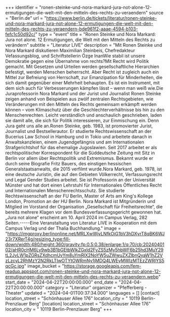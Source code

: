 +++
identifier = "ronen-steinke-und-nora-markard-jura-not-alone-12-ermutigungen-die-welt-mit-den-mitteln-des-rechts-zu-veraendern"
source = "Berlin.de"
url = "https://www.berlin.de/tickets/literatur/ronen-steinke-und-nora-markard-jura-not-alone-12-ermutigungen-die-welt-mit-den-mitteln-des-rechts-zu-veraendern-bde961f2-aaae-4594-b103-fefc1c50d92c/"
type = "event"
title = "Ronen Steinke und Nora Markard: Jura not alone. 12 Ermutigungen, die Welt mit den Mitteln des Rechts zu verändern"
subtitle = "Literatur LIVE"
description = "Mit Ronen Steinke und Nora Markard diskutieren Maximilian Steinbeis, Chefredakteur Vefassungsblog, und Schriftstellerin Özge InanWie stabil ist unsere Demokratie gegen eine Übernahme von rechts?Mit Recht wird Politik gemacht. Mit Gesetzen und Urteilen werden gesellschaftliche Hierarchien befestigt, werden Menschen beherrscht. Aber Recht ist zugleich auch ein Mittel zur Befreiung von Herrschaft, zur Emanzipation für Minderheiten, die sich damit gegenüber einer Mehrheit behaupten. Es ist ein Instrument, mit dem sich auch für Verbesserungen kämpfen lässt – wenn man weiß wie.Die Juraprofessorin Nora Markard und der Jurist und Journalist Ronen Steinke zeigen anhand von Beispielen aus zwölf zentralen Rechtsgebieten, wie Veränderungen mit den Mitteln des Rechts gemeinsam erkämpft werden können – vom Klimaschutz über die Geschlechterverhältnisse bis hin zu den Menschenrechten. Leicht verständlich und anschaulich geschrieben, laden sie damit alle, die sich für Politik interessieren, zur Einmischung ein. Denn Jura geht uns alle an.Ronen Steinke, geb. 1983, ist promovierter Jurist, Journalist und Bestsellerautor. Er studierte Rechtswissenschaft an der Bucerius Law School in Hamburg und in Tokio und arbeitete danach in Anwaltskanzleien, einem Jugendgefängnis und am Internationalen Strafgerichtshof für das ehemalige Jugoslawien. Seit 2017 arbeitet er als rechtspolitischer Korrespondent für die Süddeutsche Zeitung mit Sitz in Berlin vor allem über Rechtspolitik und Extremismus. Bekannt wurde er durch seine Biografie Fritz Bauers, des einstigen hessischen Generalstaatsanwalts, die 2015 verfilmt wurde.Nora Markard, geb. 1978, ist eine deutsche Juristin, die auf den Gebieten Völkerrecht, Verfassungsrecht und Legal Gender Studies arbeitet. Sie ist Professorin an der Universität Münster und hat dort einen Lehrstuhl für Internationales Öffentliches Recht und Internationalen Menschenrechtsschutz. Sie studierte Rechtswissenschaft an der FU Berlin, Master of Arts am King's Kollege London, Promotion an der HU Berlin. Nora Markard ist Mitgründerin und Mitglied im Vorstand der Organisation „Gesellschaft für Freiheitsrechte“, die bereits mehrere Klagen vor dem Bundesverfassungsgericht gewonnen hat.„Jura not alone“ erscheint am 10. April 2024 im Campus Verlag, 282 Seiten.-----Eine Veranstaltung von Literatur LIVE in Kooperation mit dem Campus Verlag und der Thalia Buchhandlung."
image = "https://imgproxy.berlinonline.net/MRLXwWjvLNfkOiG1bV3hDXyrT8qBK6WJ23r7XRerT4g/resizing_type:fill-down/width:480/height:360/gravity:fp:0.5:0.38/enlarge:1/q:70/cb:2024040102/aHR0cHM6Ly9wb3B1bGEtbWlkZGxld2FyZS5zMy5hbWF6b25hd3MuY29tL2JvLW1pZGRsZXdhcmUvYm8uYmRlX2NoYW5uZWwuZXZlbnQvaW1hZ2VzLzcyL2RhMzY2N2RkLTIwOTYtOWRmNy1jMDQ4LWEyMWIzMTEzZWRlYS5qcGc.jpg"
image_bucket = "https://storage.googleapis.com/fem-readup.appspot.com/ronen-steinke-und-nora-markard-jura-not-alone-12-ermutigungen-die-welt-mit-den-mitteln-des-rechts-zu-veraendern.webp"
start_date = "2024-04-22T20:00:00.000"
end_date = "2024-04-22T20:00:00.000"
category = "Literatur"
organizer = "Pfefferberg - Theater"
updated = "2024-04-01T00:37:34.000"
languages = []
[contact]
location_street = "Schönhauser Allee 176"
location_city = " 10119 Berlin-Prenzlauer Berg"
[location]
location_street = "Schönhauser Allee 176"
location_city = " 10119 Berlin-Prenzlauer Berg"
+++